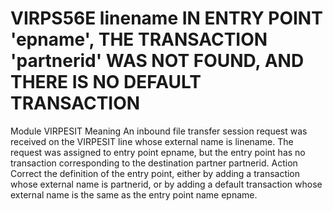 # VIRPS56E linename IN ENTRY POINT 'epname', THE TRANSACTION 'partnerid' WAS NOT FOUND, AND THERE IS NO DEFAULT TRANSACTION
Module
    VIRPESIT
Meaning
    An inbound file transfer session request was received on the VIRPESIT line whose external name is linename. The request was assigned to entry point epname, but the entry point has no transaction corresponding to the destination partner partnerid.
Action
    Correct the definition of the entry point, either by adding a transaction whose external name is partnerid, or by adding a default transaction whose external name is the same as the entry point name epname.
